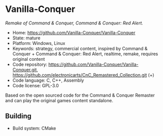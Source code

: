 # Vanilla-Conquer

_Remake of Command & Conquer, Command & Conquer: Red Alert._

- Home: https://github.com/Vanilla-Conquer/Vanilla-Conquer
- State: mature
- Platform: Windows, Linux
- Keywords: strategy, commercial content, inspired by Command & Conquer + Command & Conquer: Red Alert, realtime, remake, requires original content
- Code repository: https://github.com/Vanilla-Conquer/Vanilla-Conquer.git, https://github.com/electronicarts/CnC_Remastered_Collection.git (+)
- Code language: C, C++, Assembly
- Code license: GPL-3.0

Based on the open sourced code for the Command & Conquer Remaster and can play the original games content standalone.

## Building

- Build system: CMake